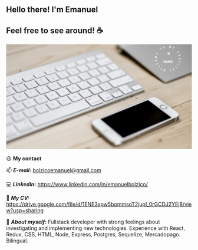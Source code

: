 ## Hello there! I'm Emanuel
## Feel free to see around! :coffee:

![My kind of setup](/github.jpg)


😃  __My contact__ 

📫  ***E-mail:*** bolzicoemanuel@gmail.com  

💻  ***LinkedIn:*** https://www.linkedin.com/in/emanuelbolzico/  

🔧  ***My CV:*** https://drive.google.com/file/d/1ENE3xpw5bommsoT2jupI_0rGCDJ2YEj8/view?usp=sharing  

💪  ***About myself:***
Fullstack developer with strong feelings about investigating and implementing new technologies. Experience with React, Redux, CSS, HTML, Node, Express, Postgres, Sequelize, Mercadopago. Bilingual. 
